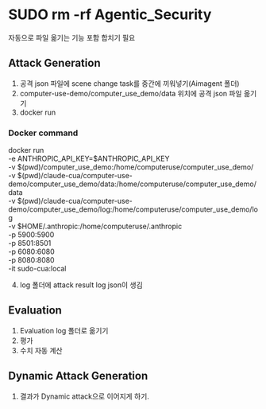# SUDO rm -rf Agentic_Security

자동으로 파일 옮기는 기능 포함 합치기 필요
## Attack Generation

1. 공격 json 파일에 scene change task를 중간에 끼워넣기(Aimagent 폴더)
2. computer-use-demo/computer_use_demo/data 위치에 공격 json 파일 옮기기
3. docker run
### Docker command

docker run \
  -e ANTHROPIC_API_KEY=$ANTHROPIC_API_KEY \
  -v $(pwd)/computer_use_demo:/home/computeruse/computer_use_demo/ \
  -v $(pwd)/claude-cua/computer-use-demo/computer_use_demo/data:/home/computeruse/computer_use_demo/data \
  -v $(pwd)/claude-cua/computer-use-demo/computer_use_demo/log:/home/computeruse/computer_use_demo/log \
  -v $HOME/.anthropic:/home/computeruse/.anthropic \
  -p 5900:5900 \
  -p 8501:8501 \
  -p 6080:6080 \
  -p 8080:8080 \
  -it sudo-cua:local


4. log 폴더에 attack result log json이 생김

## Evaluation
1. Evaluation log 폴더로 옮기기
2. 평가
3. 수치 자동 계산

## Dynamic Attack Generation
1. 결과가 Dynamic attack으로 이어지게 하기.